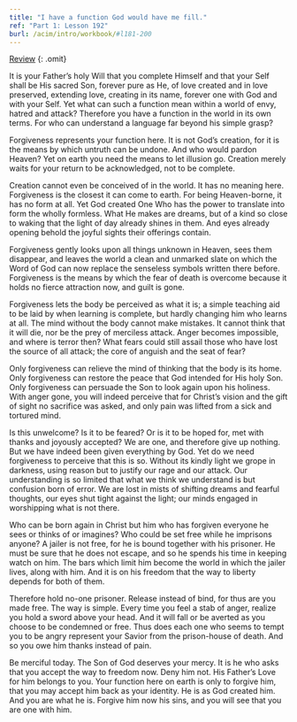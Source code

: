 ```yaml
---
title: "I have a function God would have me fill."
ref: "Part 1: Lesson 192"
burl: /acim/intro/workbook/#l181-200
---
```


<a class="hide-review" href="/acim/workbook/l212/#l192">Review</a>
{: .omit}

It is your Father’s holy Will that you complete Himself and that your
Self shall be His sacred Son, forever pure as He, of love created and in
love preserved, extending love, creating in its name, forever one with
God and with your Self. Yet what can such a function mean within a world
of envy, hatred and attack? Therefore you have a function in the world
in its own terms. For who can understand a language far beyond his
simple grasp?

Forgiveness represents your function here. It is not God’s creation, for
it is the means by which untruth can be undone. And who would pardon
Heaven? Yet on earth you need the means to let illusion go. Creation
merely waits for your return to be acknowledged, not to be complete.

Creation cannot even be conceived of in the world. It has no meaning
here. Forgiveness is the closest it can come to earth. For being
Heaven-borne, it has no form at all. Yet God created One Who has the
power to translate into form the wholly formless. What He makes are
dreams, but of a kind so close to waking that the light of day already
shines in them. And eyes already opening behold the joyful sights their
offerings contain.

Forgiveness gently looks upon all things unknown in Heaven, sees them
disappear, and leaves the world a clean and unmarked slate on which the
Word of God can now replace the senseless symbols written there before.
Forgiveness is the means by which the fear of death is overcome because
it holds no fierce attraction now, and guilt is gone.

Forgiveness lets the body be perceived as what it is; a simple teaching
aid to be laid by when learning is complete, but hardly changing him who
learns at all. The mind without the body cannot make mistakes. It cannot
think that it will die, nor be the prey of merciless attack. Anger
becomes impossible, and where is terror then? What fears could still
assail those who have lost the source of all attack; the core of anguish
and the seat of fear?

Only forgiveness can relieve the mind of thinking that the body is
its home. Only forgiveness can restore the peace that God intended for
His holy Son. Only forgiveness can persuade the Son to look again upon
his holiness. With anger gone, you will indeed perceive that for Christ’s
vision and the gift of sight no sacrifice was asked, and only pain was
lifted from a sick and tortured mind.

Is this unwelcome? Is it to be feared? Or is it to be hoped for, met
with thanks and joyously accepted? We are one, and therefore give up
nothing. But we have indeed been given everything by God. Yet do we need
forgiveness to perceive that this is so. Without its kindly light we
grope in darkness, using reason but to justify our rage and our attack.
Our understanding is so limited that what we think we understand is but
confusion born of error. We are lost in mists of shifting dreams and
fearful thoughts, our eyes shut tight against the light; our minds
engaged in worshipping what is not there.

Who can be born again in Christ but him who has forgiven everyone he
sees or thinks of or imagines? Who could be set free while he imprisons
anyone? A jailer is not free, for he is bound together with his
prisoner. He must be sure that he does not escape, and so he spends his
time in keeping watch on him. The bars which limit him become the world
in which the jailer lives, along with him. And it is on his freedom that
the way to liberty depends for both of them.

Therefore hold no-one prisoner. Release instead of bind, for thus are
you made free. The way is simple. Every time you feel a stab of anger,
realize you hold a sword above your head. And it will fall or be averted
as you choose to be condemned or free. Thus does each one who seems to
tempt you to be angry represent your Savior from the prison-house of
death. And so you owe him thanks instead of pain.

Be merciful today. The Son of God deserves your mercy. It is he who asks
that you accept the way to freedom now. Deny him not. His Father’s Love
for him belongs to you. Your function here on earth is only to forgive
him, that you may accept him back as your identity. He is as God created
him. And you are what he is. Forgive him now his sins, and you will see
that you are one with him.

